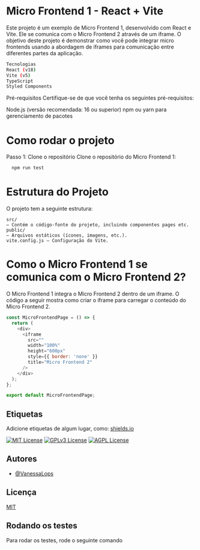 
# Micro Frontend 1 - React + Vite

Este projeto é um exemplo de Micro Frontend 1, desenvolvido com React e Vite. Ele se comunica com o Micro Frontend 2 através de um iframe. O objetivo deste projeto é demonstrar como você pode integrar micro frontends usando a abordagem de iframes para comunicação entre diferentes partes da aplicação.

```bash
Tecnologias
React (v18)
Vite (v5)
TypeScript
Styled Components
```
Pré-requisitos
Certifique-se de que você tenha os seguintes pré-requisitos:

Node.js (versão recomendada: 16 ou superior)
npm ou yarn para gerenciamento de pacotes


# Como rodar o projeto
Passo 1: Clone o repositório
Clone o repositório do Micro Frontend 1:

```bash
  npm run test
```


# Estrutura do Projeto
O projeto tem a seguinte estrutura:

```
src/ 
– Contém o código-fonte do projeto, incluindo componentes pages etc.
public/ 
– Arquivos estáticos (ícones, imagens, etc.).
vite.config.js – Configuração do Vite.
```
# Como o Micro Frontend 1 se comunica com o Micro Frontend 2?

O Micro Frontend 1 integra o Micro Frontend 2 dentro de um iframe. O código a seguir mostra como criar o iframe para carregar o conteúdo do Micro Frontend 2.


```javascript
const MicroFrontendPage = () => {
  return (
    <div>
      <iframe
        src="" 
        width="100%"
        height="600px"
        style={{ border: 'none' }}
        title="Micro Frontend 2"
      />
    </div>
  );
};

export default MicroFrontendPage;

```
## Etiquetas

Adicione etiquetas de algum lugar, como: [shields.io](https://shields.io/)

[![MIT License](https://img.shields.io/badge/License-MIT-green.svg)](https://choosealicense.com/licenses/mit/)
[![GPLv3 License](https://img.shields.io/badge/License-GPL%20v3-yellow.svg)](https://opensource.org/licenses/)
[![AGPL License](https://img.shields.io/badge/license-AGPL-blue.svg)](http://www.gnu.org/licenses/agpl-3.0)


## Autores

- [@VanessaLops](https://www.github.com/VanessaLops)


## Licença

[MIT](https://choosealicense.com/licenses/mit/)


## Rodando os testes

Para rodar os testes, rode o seguinte comando

